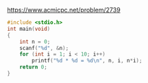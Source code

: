 https://www.acmicpc.net/problem/2739

```c++
#include <stdio.h>
int main(void)
{
	int n = 0;
	scanf("%d", &n);
	for (int i = 1; i < 10; i++)
		printf("%d * %d = %d\n", n, i, n*i);
	return 0;
}
```

